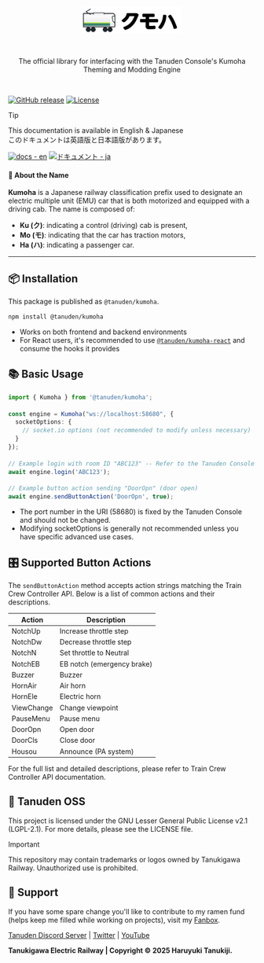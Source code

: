 <p align="center">
<picture>
  <source media="(prefers-color-scheme: dark), (max-height: 50px)" srcset="https://raw.githubusercontent.com/haruyukitanuki/kumoha/refs/heads/main/TanudenKumoha-LogoWhite.svg">
  <source media="(prefers-color-scheme: light), (max-height: 50px)" srcset="https://raw.githubusercontent.com/haruyukitanuki/kumoha/refs/heads/main/TanudenKumoha-LogoBlack.svg">
  <img src="https://raw.githubusercontent.com/haruyukitanuki/kumoha/refs/heads/main/TanudenKumoha-LogoBlack.svg" alt="Tanuden Kumoha Logo" width="40%">
</picture>
</p>
<br>
<p align="center">The official library for interfacing with the Tanuden Console's Kumoha Theming and Modding Engine</p>
<br>

[![GitHub release](https://img.shields.io/github/release/haruyukitanuki/kumoha?include_prereleases=&sort=semver&color=388270)](https://github.com/haruyukitanuki/kumoha/releases/)
[![License](https://img.shields.io/badge/License-LGPL--2.1-388270)](#license)

> [!TIP]
> This documentation is available in English & Japanese<br>
> このドキュメントは英語版と日本語版があります。
> 
> [![docs - en](https://img.shields.io/static/v1?label=docs&message=en&color=397eed)](https://github.com/haruyukitanuki/kumoha/blob/main/README.md) 
> [![ドキュメント - ja](https://img.shields.io/static/v1?label=ドキュメント&message=ja&color=e32b47)](https://github.com/haruyukitanuki/kumoha/blob/main/README-ja.md)

#### 🚄 About the Name

**Kumoha** is a Japanese railway classification prefix used to designate an electric multiple unit (EMU) car that is both motorized and equipped with a driving cab. The name is composed of:

- **Ku (ク)**: indicating a control (driving) cab is present,  
- **Mo (モ)**: indicating that the car has traction motors,  
- **Ha (ハ)**: indicating a passenger car.

---

## 📦 Installation

This package is published as `@tanuden/kumoha`.

```bash
npm install @tanuden/kumoha
```
* Works on both frontend and backend environments
* For React users, it's recommended to use [`@tanuden/kumoha-react`](https://www.npmjs.com/package/@tanuden/kumoha-react) and consume the hooks it provides

## 📚 Basic Usage
```ts
import { Kumoha } from '@tanuden/kumoha';

const engine = Kumoha("ws://localhost:58680", {
  socketOptions: {
    // socket.io options (not recommended to modify unless necessary)
  }
});

// Example login with room ID "ABC123" -- Refer to the Tanuden Console for the room ID
await engine.login('ABC123');

// Example button action sending "DoorOpn" (door open)
await engine.sendButtonAction('DoorOpn', true);
```
* The port number in the URI (58680) is fixed by the Tanuden Console and should not be changed.
* Modifying socketOptions is generally not recommended unless you have specific advanced use cases.

## 🎛️ Supported Button Actions
The `sendButtonAction` method accepts action strings matching the Train Crew Controller API. Below is a list of common actions and their descriptions.

| Action     | Description                |
| ---------- | -------------------------- |
| NotchUp    | Increase throttle step     |
| NotchDw    | Decrease throttle step     |
| NotchN     | Set throttle to Neutral    |
| NotchEB    | EB notch (emergency brake) |
| Buzzer     | Buzzer                     |
| HornAir    | Air horn                   |
| HornEle    | Electric horn              |
| ViewChange | Change viewpoint           |
| PauseMenu  | Pause menu                 |
| DoorOpn    | Open door                  |
| DoorCls    | Close door                 |
| Housou     | Announce (PA system)       |

For the full list and detailed descriptions, please refer to Train Crew Controller API documentation.

## 💾 Tanuden OSS
This project is licensed under the GNU Lesser General Public License v2.1 (LGPL-2.1).
For more details, please see the LICENSE file.

> [!IMPORTANT] 
> This repository may contain trademarks or logos owned by Tanukigawa Railway. Unauthorized use is prohibited.

## 💝 Support
If you have some spare change you'll like to contribute to my ramen fund (helps keep me filled while working on projects), visit my [Fanbox](https://haruyukitanuki.fanbox.cc). 

[Tanuden Discord Server](https://go.tanu.ch/tanuden-discord) | [Twitter](https://go.tanu.ch/twitter) | [YouTube](https://go.tanu.ch/tanutube)

**Tanukigawa Electric Railway | Copyright &copy; 2025 Haruyuki Tanukiji.**

